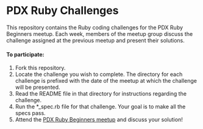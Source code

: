 # PDX Ruby Challenges

This repository contains the Ruby coding challenges for the PDX Ruby Beginners meetup. Each week, members of the meetup group discuss the challenge assigned at the previous meetup and present their solutions.

#### To participate:

1. Fork this repository.
2. Locate the challenge you wish to complete. The directory for each challenge is prefixed with the date of the meetup at which the challenge will be presented.
3. Read the README file in that directory for instructions regarding the challenge.
4. Run the *_spec.rb file for that challenge. Your goal is to make all the specs pass.
5. Attend the [PDX Ruby Beginners meetup](http://calagator.org/events/search?tag=pdxruby) and discuss your solution!